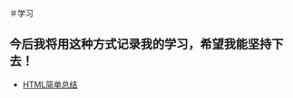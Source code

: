 ＃学习
## 今后我将用这种方式记录我的学习，希望我能坚持下去！
+ [HTML简单总结](https://github.com/1367464114/study/blob/master/2019.12.10--%E7%AE%80%E5%8D%95%E7%9A%84%E5%9B%9E%E9%A1%BE%E6%80%BB%E7%BB%93.md)
